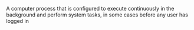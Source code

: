 A computer process that is configured to execute continuously in the background and perform system tasks, in some cases before any user has logged in